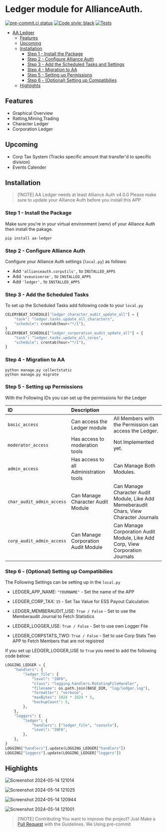 # Ledger module for AllianceAuth.<a name="aa-ledger"></a>

[![pre-commit.ci status](https://results.pre-commit.ci/badge/github/Geuthur/aa-ledger/master.svg)](https://results.pre-commit.ci/latest/github/Geuthur/aa-ledger/master)
[![Code style: black](https://img.shields.io/badge/code%20style-black-000000.svg)](https://github.com/psf/black)
[![Tests](https://github.com/Geuthur/aa-ledger/actions/workflows/autotester.yml/badge.svg)](https://github.com/Geuthur/aa-ledger/actions/workflows/autotester.yml)

- [AA Ledger](#aa-ledger)
  - [Features](#features)
  - [Upcoming](#upcoming)
  - [Installation](#features)
    - [Step 1 - Install the Package](#step1)
    - [Step 2 - Configure Alliance Auth](#step2)
    - [Step 3 - Add the Scheduled Tasks and Settings](#step3)
    - [Step 4 - Migration to AA](#step4)
    - [Step 5 - Setting up Permissions](#step5)
    - [Step 6 - (Optional) Setting up Compatibilies](#step6)
  - [Highlights](#highlights)

## Features<a name="features"></a>

- Graphical Overview
- Ratting,Mining,Trading
- Character Ledger
- Corporation Ledger

## Upcoming<a name="upcoming"></a>

- Corp Tax System (Tracks specific amount that transfer'd to specific division)
- Events Calender

## Installation<a name="installation"></a>

> \[!NOTE\]
> AA Ledger needs at least Alliance Auth v4.0.0
> Please make sure to update your Alliance Auth before you install this APP

### Step 1 - Install the Package<a name="step1"></a>

Make sure you're in your virtual environment (venv) of your Alliance Auth then install the pakage.

```shell
pip install aa-ledger
```

### Step 2 - Configure Alliance Auth<a name="step2"></a>

Configure your Alliance Auth settings (`local.py`) as follows:

- Add `'allianceauth.corputils',` to `INSTALLED_APPS`
- Add `'eveuniverse',` to `INSTALLED_APPS`
- Add `'ledger',` to `INSTALLED_APPS`

### Step 3 - Add the Scheduled Tasks<a name="step3"></a>

To set up the Scheduled Tasks add following code to your `local.py`

```python
CELERYBEAT_SCHEDULE["ledger_character_audit_update_all"] = {
    "task": "ledger.tasks.update_all_characters",
    "schedule": crontab(hour="*/1"),
}
CELERYBEAT_SCHEDULE["ledger_corporation_audit_update_all"] = {
    "task": "ledger.tasks.update_all_corps",
    "schedule": crontab(hour="*/1"),
}
```

### Step 4 - Migration to AA<a name="step4"></a>

```shell
python manage.py collectstatic
python manage.py migrate
```

### Step 5 - Setting up Permissions<a name="step5"></a>

With the Following IDs you can set up the permissions for the Ledger

| ID                        | Description                            |                                                                                         |
| :------------------------ | :------------------------------------- | :-------------------------------------------------------------------------------------- |
| `basic_access`            | Can access the Ledger module           | All Members with the Permission can access the Ledger.                                  |
| `moderator_access`        | Has access to moderation tools         | Not Implemented yet.                                                                    |
| `admin_access`            | Has access to all Administration tools | Can Manage Both Modules.                                                                |
| `char_audit_admin_access` | Can Manage Character Audit Module      | Can Manage Character Audit Module, Like Add Memeberaudit Chars, View Character Journals |
| `corp_audit_admin_access` | Can Manage Corporation Audit Module    | Can Manage Corporation Audit Module, Like Add Corp, View Corporation Journals           |

### Step 6 - (Optional) Setting up Compatibilies<a name="step6"></a>

The Following Settings can be setting up in the `local.py`

- LEDGER_APP_NAME:          `"YOURNAME"`     - Set the name of the APP

- LEDGER_CORP_TAX:          `15`             - Set Tax Value for ESS Payout Calculation

- LEDGER_MEMBERAUDIT_USE:   `True / False`   - Set to use the Memberaudit Journal to Fetch Statistics

- LEDGER_LOGGER_USE:        `True / False`   - Set to use own Logger File

- LEDGER_CORPSTATS_TWO:     `True / False`   - Set to use Corp Stats Two APP to Fetch Members that are not registred

If you set up LEDGER_LOGGER_USE to `True` you need to add the following code below:

```python
LOGGING_LEDGER = {
    "handlers": {
        "ledger_file": {
            "level": "INFO",
            "class": "logging.handlers.RotatingFileHandler",
            "filename": os.path.join(BASE_DIR, "log/ledger.log"),
            "formatter": "verbose",
            "maxBytes": 1024 * 1024 * 5,
            "backupCount": 5,
        },
    },
    "loggers": {
        "ledger": {
            "handlers": ["ledger_file", "console"],
            "level": "INFO",
        },
    },
}
LOGGING["handlers"].update(LOGGING_LEDGER["handlers"])
LOGGING["loggers"].update(LOGGING_LEDGER["loggers"])
```

## Highlights<a name="highlights"></a>

![Screenshot 2024-05-14 121014](https://github.com/Geuthur/aa-ledger/assets/761682/d0604260-b672-4bf5-a16a-d1b90557744d)

![Screenshot 2024-05-14 121025](https://github.com/Geuthur/aa-ledger/assets/761682/f8f20e6a-d37d-4a50-a1aa-8615c0f8e88b)

![Screenshot 2024-05-14 120944](https://github.com/Geuthur/aa-ledger/assets/761682/2d695369-1331-4be9-8adf-9c6dabf80dda)

![Screenshot 2024-05-14 121001](https://github.com/Geuthur/aa-ledger/assets/761682/463b9921-150c-42c1-8c3e-eee0f5cfc2bb)

> \[!NOTE\]
> Contributing
> You want to improve the project?
> Just Make a [Pull Request](https://github.com/Geuthur/aa-ledger/pulls) with the Guidelines.
> We Using pre-commit

